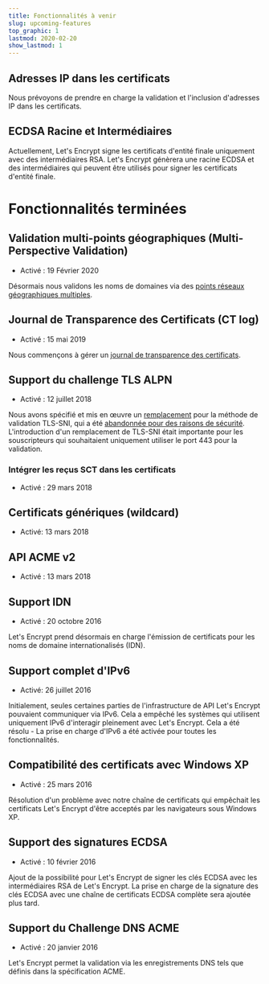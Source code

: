 ```yaml
---
title: Fonctionnalités à venir
slug: upcoming-features
top_graphic: 1
lastmod: 2020-02-20
show_lastmod: 1
---
```



## Adresses IP dans les certificats

Nous prévoyons de prendre en charge la validation et l'inclusion d'adresses IP dans les certificats.

## ECDSA Racine et Intermédiaires

Actuellement, Let's Encrypt signe les certificats d'entité finale uniquement avec des intermédiaires RSA. Let's Encrypt génèrera une racine ECDSA et des intermédiaires qui peuvent être utilisés pour signer les certificats d'entité finale.

# Fonctionnalités terminées

## Validation multi-points géographiques (Multi-Perspective Validation)

* Activé : 19 Février 2020

Désormais nous validons les noms de domaines via des [points réseaux géographiques multiples](https://letsencrypt.org/2020/02/19/multi-perspective-validation.html).

## Journal de Transparence des Certificats (CT log)

* Activé : 15 mai 2019

Nous commençons à gérer un [journal de transparence des certificats](/docs/ct-logs).

## Support du challenge TLS ALPN

* Activé : 12 juillet 2018

Nous avons spécifié et mis en œuvre un [remplacement](https://tools.ietf.org/html/rfc8737) pour la méthode de validation TLS-SNI, qui a été [abandonnée pour des raisons de sécurité](https://community.letsencrypt.org/t/important-what-you-need-to-know-about-tls-sni-validation-issues/50811). L'introduction d'un remplacement de TLS-SNI était importante pour les souscripteurs qui souhaitaient uniquement utiliser le port 443 pour la validation.

### Intégrer les reçus SCT dans les certificats

* Activé : 29 mars 2018

## Certificats génériques (wildcard)

* Activé: 13 mars 2018

## API ACME v2

* Activé : 13 mars 2018

## Support IDN

* Activé : 20 octobre 2016

Let's Encrypt prend désormais en charge l'émission de certificats pour les noms de domaine internationalisés (IDN).

## Support complet d'IPv6

* Activé: 26 juillet 2016

Initialement, seules certaines parties de l'infrastructure de API Let's Encrypt pouvaient communiquer via IPv6. Cela a empêché les systèmes qui utilisent uniquement IPv6 d'interagir pleinement avec Let's Encrypt. Cela a été résolu - La prise en charge d'IPv6 a été activée pour toutes les fonctionnalités.

## Compatibilité des certificats avec Windows XP

* Activé : 25 mars 2016

Résolution d'un problème avec notre chaîne de certificats qui empêchait les certificats Let's Encrypt d'être acceptés par les navigateurs sous Windows XP.

## Support des signatures ECDSA

* Activé : 10 février 2016

Ajout de la possibilité pour Let's Encrypt de signer les clés ECDSA avec les intermédiaires RSA de Let's Encrypt. La prise en charge de la signature des clés ECDSA avec une chaîne de certificats ECDSA complète sera ajoutée plus tard.

## Support du Challenge DNS ACME

* Activé : 20 janvier 2016

Let's Encrypt permet la validation via les enregistrements DNS tels que définis dans la spécification ACME.
